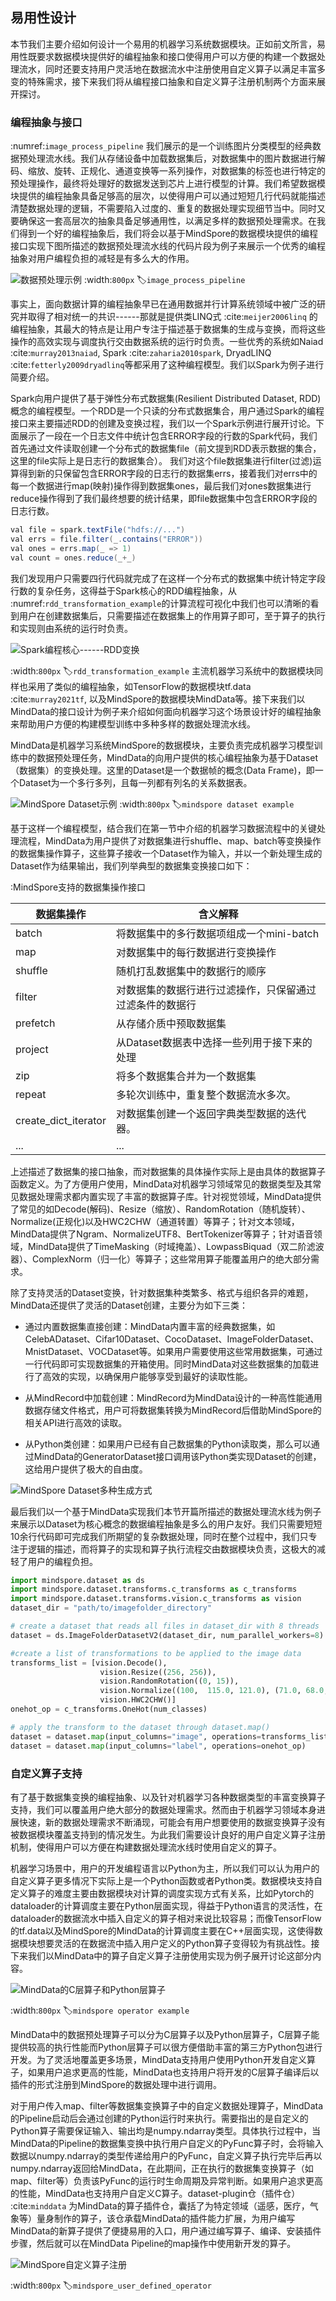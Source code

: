 ## 易用性设计

本节我们主要介绍如何设计一个易用的机器学习系统数据模块。正如前文所言，易用性既要求数据模块提供好的编程抽象和接口使得用户可以方便的构建一个数据处理流水，同时还要支持用户灵活地在数据流水中注册使用自定义算子以满足丰富多变的特殊需求，接下来我们将从编程接口抽象和自定义算子注册机制两个方面来展开探讨。

### 编程抽象与接口

 :numref:`image_process_pipeline` 我们展示的是一个训练图片分类模型的经典数据预处理流水线。我们从存储设备中加载数据集后，对数据集中的图片数据进行解码、缩放、旋转、正规化、通道变换等一系列操作，对数据集的标签也进行特定的预处理操作，最终将处理好的数据发送到芯片上进行模型的计算。我们希望数据模块提供的编程抽象具备足够高的层次，以使得用户可以通过短短几行代码就能描述清楚数据处理的逻辑，不需要陷入过度的、重复的数据处理实现细节当中。同时又要确保这一套高层次的抽象具备足够通用性，以满足多样的数据预处理需求。在我们得到一个好的编程抽象后，我们将会以基于MindSpore的数据模块提供的编程接口实现下图所描述的数据预处理流水线的代码片段为例子来展示一个优秀的编程抽象对用户编程负担的减轻是有多么大的作用。

![数据预处理示例](../img/ch07/7.2/image_process_pipeline.png)
:width:`800px`
:label:`image_process_pipeline`


事实上，面向数据计算的编程抽象早已在通用数据并行计算系统领域中被广泛的研究并取得了相对统一的共识------那就是提供类LINQ式 :cite:`meijer2006linq` 的编程抽象，其最大的特点是让用户专注于描述基于数据集的生成与变换，而将这些操作的高效实现与调度执行交由数据系统的运行时负责。一些优秀的系统如Naiad :cite:`murray2013naiad`,
Spark :cite:`zaharia2010spark`, DryadLINQ :cite:`fetterly2009dryadlinq`等都采用了这种编程模型。我们以Spark为例子进行简要介绍。

Spark向用户提供了基于弹性分布式数据集(Resilient Distributed Dataset, RDD)概念的编程模型。一个RDD是一个只读的分布式数据集合，用户通过Spark的编程接口来主要描述RDD的创建及变换过程，我们以一个Spark示例进行展开讨论。下面展示了一段在一个日志文件中统计包含ERROR字段的行数的Spark代码，我们首先通过文件读取创建一个分布式的数据集file（前文提到RDD表示数据的集合，这里的file实际上是日志行的数据集合）。
我们对这个file数据集进行filter(过滤)运算得到新的只保留包含ERROR字段的日志行的数据集errs，接着我们对errs中的每一个数据进行map(映射)操作得到数据集ones，最后我们对ones数据集进行reduce操作得到了我们最终想要的统计结果，即file数据集中包含ERROR字段的日志行数。

```java
val file = spark.textFile("hdfs://...")
val errs = file.filter(_.contains("ERROR"))
val ones = errs.map(_ => 1)
val count = ones.reduce(_+_)
```



我们发现用户只需要四行代码就完成了在这样一个分布式的数据集中统计特定字段行数的复杂任务，这得益于Spark核心的RDD编程抽象，从 :numref:`rdd_transformation_example`的计算流程可视化中我们也可以清晰的看到用户在创建数据集后，只需要描述在数据集上的作用算子即可，至于算子的执行和实现则由系统的运行时负责。

![Spark编程核心------RDD变换](../img//ch07/7.2/RDD.png)

:width:`800px`
:label:`rdd_transformation_example`
主流机器学习系统中的数据模块同样也采用了类似的编程抽象，如TensorFlow的数据模块tf.data :cite:`murray2021tf`,
以及MindSpore的数据模块MindData等。接下来我们以MindData的接口设计为例子来介绍如何面向机器学习这个场景设计好的编程抽象来帮助用户方便的构建模型训练中多种多样的数据处理流水线。

MindData是机器学习系统MindSpore的数据模块，主要负责完成机器学习模型训练中的数据预处理任务，MindData的向用户提供的核心编程抽象为基于Dataset（数据集）的变换处理。这里的Dataset是一个数据帧的概念(Data
Frame)，即一个Dataset为一个多行多列，且每一列都有列名的关系数据表。

![MindSpore
Dataset示例](../img/ch07/7.2/dataset_table.png)
:width:`800px`
:label:`mindspore dataset example`

基于这样一个编程模型，结合我们在第一节中介绍的机器学习数据流程中的关键处理流程，MindData为用户提供了对数据集进行shuffle、map、batch等变换操作的数据集操作算子，这些算子接收一个Dataset作为输入，并以一个新处理生成的Dataset作为结果输出，我们列举典型的数据集变换接口如下：

:MindSpore支持的数据集操作接口

| 数据集操作           | 含义解释                                                 |
| -------------------- | -------------------------------------------------------- |
| batch                | 将数据集中的多行数据项组成一个mini-batch                 |
| map                  | 对数据集中的每行数据进行变换操作                         |
| shuffle              | 随机打乱数据集中的数据行的顺序                           |
| filter               | 对数据集的数据行进行过滤操作，只保留通过过滤条件的数据行 |
| prefetch             | 从存储介质中预取数据集                                   |
| project              | 从Dataset数据表中选择一些列用于接下来的处理              |
| zip                  | 将多个数据集合并为一个数据集                             |
| repeat               | 多轮次训练中，重复整个数据流水多次。                     |
| create_dict_iterator | 对数据集创建一个返回字典类型数据的迭代器。               |
| ...                  | ...                                                      |

上述描述了数据集的接口抽象，而对数据集的具体操作实际上是由具体的数据算子函数定义。为了方便用户使用，MindData对机器学习领域常见的数据类型及其常见数据处理需求都内置实现了丰富的数据算子库。针对视觉领域，MindData提供了常见的如Decode(解码)、Resize（缩放）、RandomRotation（随机旋转）、Normalize(正规化)以及HWC2CHW（通道转置）等算子；针对文本领域，MindData提供了Ngram、NormalizeUTF8、BertTokenizer等算子；针对语音领域，MindData提供了TimeMasking（时域掩盖）、LowpassBiquad（双二阶滤波器）、ComplexNorm（归一化）等算子；这些常用算子能覆盖用户的绝大部分需求。

除了支持灵活的Dataset变换，针对数据集种类繁多、格式与组织各异的难题，MindData还提供了灵活的Dataset创建，主要分为如下三类：

-   通过内置数据集直接创建：MindData内置丰富的经典数据集，如CelebADataset、Cifar10Dataset、CocoDataset、ImageFolderDataset、MnistDataset、VOCDataset等。如果用户需要使用这些常用数据集，可通过一行代码即可实现数据集的开箱使用。同时MindData对这些数据集的加载进行了高效的实现，以确保用户能够享受到最好的读取性能。

-   从MindRecord中加载创建：MindRecord为MindData设计的一种高性能通用数据存储文件格式，用户可将数据集转换为MindRecord后借助MindSpore的相关API进行高效的读取。

-   从Python类创建：如果用户已经有自己数据集的Python读取类，那么可以通过MindData的GeneratorDataset接口调用该Python类实现Dataset的创建，这给用户提供了极大的自由度。

![MindSpore
Dataset多种生成方式](../img/ch07/7.2/dataset.png)

最后我们以一个基于MindData实现我们本节开篇所描述的数据处理流水线为例子来展示以Dataset为核心概念的数据编程抽象是多么的用户友好。我们只需要短短10余行代码即可完成我们所期望的复杂数据处理，同时在整个过程中，我们只专注于逻辑的描述，而将算子的实现和算子执行流程交由数据模块负责，这极大的减轻了用户的编程负担。

```python
import mindspore.dataset as ds
import mindspore.dataset.transforms.c_transforms as c_transforms
import mindspore.dataset.transforms.vision.c_transforms as vision
dataset_dir = "path/to/imagefolder_directory"

# create a dataset that reads all files in dataset_dir with 8 threads
dataset = ds.ImageFolderDatasetV2(dataset_dir, num_parallel_workers=8)

#create a list of transformations to be applied to the image data
transforms_list = [vision.Decode(),
                    vision.Resize((256, 256)),
                    vision.RandomRotation((0, 15)),
                    vision.Normalize((100,  115.0, 121.0), (71.0, 68.0, 70.0)),
                    vision.HWC2CHW()]
onehot_op = c_transforms.OneHot(num_classes)

# apply the transform to the dataset through dataset.map()
dataset = dataset.map(input_columns="image", operations=transforms_list)
dataset = dataset.map(input_columns="label", operations=onehot_op)

```

### 自定义算子支持

有了基于数据集变换的编程抽象、以及针对机器学习各种数据类型的丰富变换算子支持，我们可以覆盖用户绝大部分的数据处理需求。然而由于机器学习领域本身进展快速，新的数据处理需求不断涌现，可能会有用户想要使用的数据变换算子没有被数据模块覆盖支持到的情况发生。为此我们需要设计良好的用户自定义算子注册机制，使得用户可以方便在构建数据处理流水线时使用自定义的算子。

机器学习场景中，用户的开发编程语言以Python为主，所以我们可以认为用户的自定义算子更多情况下实际上是一个Python函数或者Python类。数据模块支持自定义算子的难度主要由数据模块对计算的调度实现方式有关系，比如Pytorch的dataloader的计算调度主要在Python层面实现，得益于Python语言的灵活性，在dataloader的数据流水中插入自定义的算子相对来说比较容易；而像TensorFlow的tf.data以及MindSpore的MindData的计算调度主要在C++层面实现，这使得数据模块想要灵活的在数据流中插入用户定义的Python算子变得较为有挑战性。接下来我们以MindData中的算子自定义算子注册使用实现为例子展开讨论这部分内容。

![MindData的C层算子和Python层算子](../img/ch07/7.2/operation.png)

:width:`800px`
:label:`mindspore operator example`

MindData中的数据预处理算子可以分为C层算子以及Python层算子，C层算子能提供较高的执行性能而Python层算子可以很方便借助丰富的第三方Python包进行开发。为了灵活地覆盖更多场景，MindData支持用户使用Python开发自定义算子，如果用户追求更高的性能，MindData也支持用户将开发的C层算子编译后以插件的形式注册到MindSpore的数据处理中进行调用。

对于用户传入map、filter等数据集变换算子中的自定义数据处理算子，MindData的Pipeline启动后会通过创建的Python运行时来执行。需要指出的是自定义的Python算子需要保证输入、输出均是numpy.ndarray类型。具体执行过程中，当MindData的Pipeline的数据集变换中执行用户自定义的PyFunc算子时，会将输入数据以numpy.ndarray的类型传递给用户的PyFunc，自定义算子执行完毕后再以numpy.ndarray返回给MindData，在此期间，正在执行的数据集变换算子（如map、filter等）负责该PyFunc的运行时生命周期及异常判断。如果用户追求更高的性能，MindData也支持用户自定义C算子。dataset-plugin仓（插件仓） :cite:`minddata` 为MindData的算子插件仓，囊括了为特定领域（遥感，医疗，气象等）量身制作的算子，该仓承载MindData的插件能力扩展，为用户编写MindData的新算子提供了便捷易用的入口，用户通过编写算子、编译、安装插件步骤，然后就可以在MindData
Pipeline的map操作中使用新开发的算子。



![MindSpore自定义算子注册](../img/ch07/7.2/dataset-plugin.png)

:width:`800px`
:label:`mindspore_user_defined_operator`
